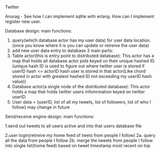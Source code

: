 Twitter



Anurag - See how I can implement sqlite with erlang. How can I implement register new user. 



Database design:
main functions:
1. query(which database actor has my user data) for user data location.(once you know where it is you can update or retreive the user data) 
2. add new user data entry to database
3 main parts:
1. Table actor(this is entry point to distributed database): This actor has a map that holds all database actor pids keyed on their unique hashed ID. (unique hash ID is used to figure out where twitter user is stored if userID hash <= actorID hash user is stored in that actor(Like chord stored in actor with greatest hashed ID not exceeding my userID hash value))
2. Database actor(a single node of the distributed database): This actor holds a map that holds twitter users infomrmation keyed on twitter userID.
3. User data = {userID, list of all my tweets, list of followers, list of who I follow} may change in future

Send/receive engine design:
main functions:

1.send out tweets to all users active and into that users database file

2.user login(retreive my home feed of twets from people I follow)
  2a. query all the data from people I follow
  2b. merge the tweets from people I follow into single list(home feed) based on tweet timestamp most recent on top
  

